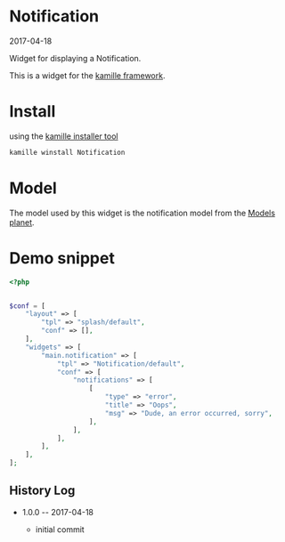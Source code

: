 Notification
===============
2017-04-18



Widget for displaying a Notification.




This is a widget for the [kamille framework](https://github.com/lingtalfi/Kamille).


Install
===========
using the [kamille installer tool](https://github.com/lingtalfi/kamille-installer-tool)
```bash
kamille winstall Notification
```



Model
===========

The model used by this widget is the notification model from the [Models planet](https://github.com/lingtalfi/Models).





Demo snippet
=========

```php
<?php


$conf = [
    "layout" => [
        "tpl" => "splash/default",
        "conf" => [],
    ],
    "widgets" => [
        "main.notification" => [
            "tpl" => "Notification/default",
            "conf" => [
                "notifications" => [
                    [
                        "type" => "error",
                        "title" => "Oops",
                        "msg" => "Dude, an error occurred, sorry",
                    ],
                ],
            ],
        ],
    ],
];
```






History Log
------------------

- 1.0.0 -- 2017-04-18

    - initial commit